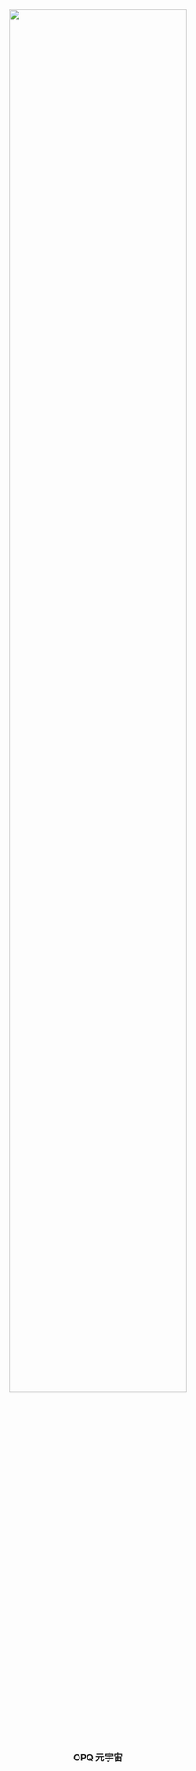 
<div align="center">

<img src="https://cdn.jsdelivr.net/gh/fz6m/Private-picgo@moe-2021/img/20211231221526.svg" width="80%" />

<br />

### OPQ 元宇宙

</div>
